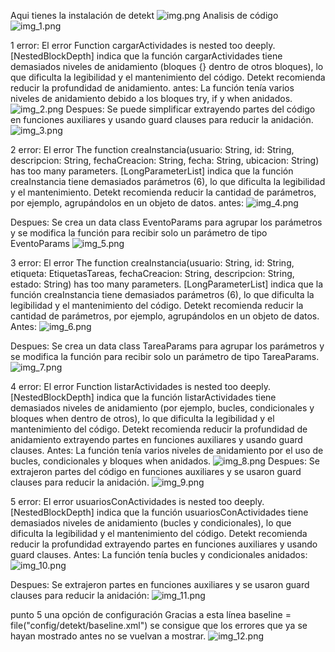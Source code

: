 Aqui tienes la instalación de detekt
![img.png](img.png)
Analisis de código
![img_1.png](img_1.png)

1 error:
El error Function cargarActividades is nested too deeply. [NestedBlockDepth] indica que la función cargarActividades tiene demasiados niveles de anidamiento (bloques {} dentro de otros bloques), lo que dificulta la legibilidad y el mantenimiento del código. Detekt recomienda reducir la profundidad de anidamiento.
antes:
La función tenía varios niveles de anidamiento debido a los bloques try, if y when anidados.
![img_2.png](img_2.png)
Despues:
Se puede simplificar extrayendo partes del código en funciones auxiliares y usando guard clauses para reducir la anidación.
![img_3.png](img_3.png)

2 error:
El error The function creaInstancia(usuario: String, id: String, descripcion: String, fechaCreacion: String, fecha: String, ubicacion: String) has too many parameters. [LongParameterList] indica que la función creaInstancia tiene demasiados parámetros (6), lo que dificulta la legibilidad y el mantenimiento. Detekt recomienda reducir la cantidad de parámetros, por ejemplo, agrupándolos en un objeto de datos.
antes:
![img_4.png](img_4.png)

Despues:
Se crea un data class EventoParams para agrupar los parámetros y se modifica la función para recibir solo un parámetro de tipo EventoParams
![img_5.png](img_5.png)

3 error:
El error The function creaInstancia(usuario: String, id: String, etiqueta: EtiquetasTareas, fechaCreacion: String, descripcion: String, estado: String) has too many parameters. [LongParameterList] indica que la función creaInstancia tiene demasiados parámetros (6), lo que dificulta la legibilidad y el mantenimiento del código. Detekt recomienda reducir la cantidad de parámetros, por ejemplo, agrupándolos en un objeto de datos.
Antes:
![img_6.png](img_6.png)

Despues:
Se crea un data class TareaParams para agrupar los parámetros y se modifica la función para recibir solo un parámetro de tipo TareaParams.
![img_7.png](img_7.png)

4 error:
El error Function listarActividades is nested too deeply. [NestedBlockDepth] indica que la función listarActividades tiene demasiados niveles de anidamiento (por ejemplo, bucles, condicionales y bloques when dentro de otros), lo que dificulta la legibilidad y el mantenimiento del código. Detekt recomienda reducir la profundidad de anidamiento extrayendo partes en funciones auxiliares y usando guard clauses.
Antes:
La función tenía varios niveles de anidamiento por el uso de bucles, condicionales y bloques when anidados.
![img_8.png](img_8.png)
Despues:
Se extrajeron partes del código en funciones auxiliares y se usaron guard clauses para reducir la anidación.
![img_9.png](img_9.png)

5 error:
El error usuariosConActividades is nested too deeply. [NestedBlockDepth] indica que la función usuariosConActividades tiene demasiados niveles de anidamiento (bucles y condicionales), lo que dificulta la legibilidad y el mantenimiento del código. Detekt recomienda reducir la profundidad extrayendo partes en funciones auxiliares y usando guard clauses.
Antes:
La función tenía bucles y condicionales anidados:
![img_10.png](img_10.png)

Despues:
Se extrajeron partes en funciones auxiliares y se usaron guard clauses para reducir la anidación:
![img_11.png](img_11.png)

punto 5 una opción de configuración
Gracias a esta línea baseline = file("config/detekt/baseline.xml") se consigue que los errores que ya se hayan mostrado antes no se vuelvan a mostrar.
![img_12.png](img_12.png)